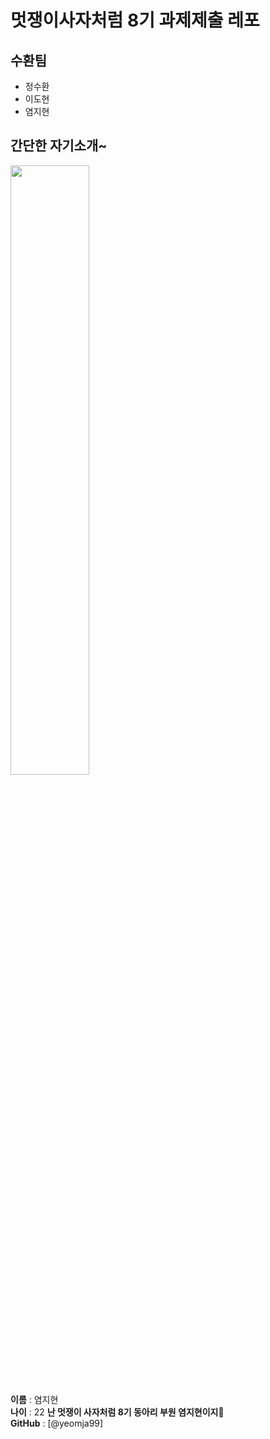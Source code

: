 # 멋쟁이사자처럼 8기 과제제출 레포
## 수환팀
* 정수환
* 이도현
* 염지현

## 간단한 자기소개~
<img src='https://avatars3.githubusercontent.com/u/55863629?s=460&u=c5eb6e4fc3228ca8e75c86c8d866308a968c8e0e&v=4' width='50%'>

 **이름** : 염지현  
 **나이** : 22
 **난 멋쟁이 사자처럼 8기 동아리 부원 염지현이지🥰**  
 **GitHub** : [@yeomja99]







